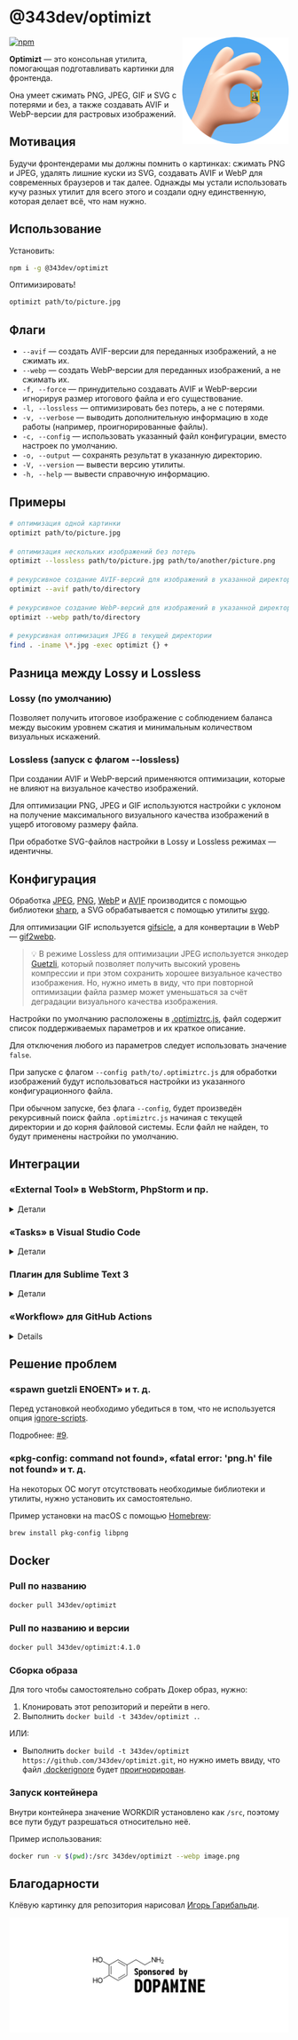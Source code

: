 # @343dev/optimizt

<img align="right" width="192" height="192"
     alt="Аватар Оптимизта: «OK» жест с картиной Моной Лизой между пальцами"
     src="./images/logo.png">

[![npm](https://img.shields.io/npm/v/@343dev/optimizt.svg)](https://www.npmjs.com/package/@343dev/optimizt)

**Optimizt** — это консольная утилита, помогающая подготавливать картинки для фронтенда.

Она умеет сжимать PNG, JPEG, GIF и SVG с потерями и без, а также создавать AVIF и WebP-версии для растровых изображений.

## Мотивация

Будучи фронтендерами мы должны помнить о картинках: сжимать PNG и JPEG, удалять лишние куски из SVG,
создавать AVIF и WebP для современных браузеров и так далее. Однажды мы устали использовать кучу разных утилит для всего
этого и создали одну единственную, которая делает всё, что нам нужно.

## Использование

Установить:

```sh
npm i -g @343dev/optimizt
```

Оптимизировать!

```sh
optimizt path/to/picture.jpg
```

## Флаги

- `--avif` — создать AVIF-версии для переданных изображений, а не сжимать их.
- `--webp` — создать WebP-версии для переданных изображений, а не сжимать их.
- `-f, --force` — принудительно создавать AVIF и WebP-версии игнорируя размер итогового файла и его существование.
- `-l, --lossless` — оптимизировать без потерь, а не с потерями.
- `-v, --verbose` — выводить дополнительную информацию в ходе работы (например, проигнорированные файлы).
- `-c, --config` — использовать указанный файл конфигурации, вместо настроек по умолчанию.
- `-o, --output` — сохранять результат в указанную директорию.
- `-V, --version` — вывести версию утилиты.
- `-h, --help` — вывести справочную информацию.

## Примеры

```bash
# оптимизация одной картинки
optimizt path/to/picture.jpg

# оптимизация нескольких изображений без потерь
optimizt --lossless path/to/picture.jpg path/to/another/picture.png

# рекурсивное создание AVIF-версий для изображений в указанной директории
optimizt --avif path/to/directory

# рекурсивное создание WebP-версий для изображений в указанной директории
optimizt --webp path/to/directory

# рекурсивная оптимизация JPEG в текущей директории
find . -iname \*.jpg -exec optimizt {} +
```

## Разница между Lossy и Lossless

### Lossy (по умолчанию)

Позволяет получить итоговое изображение с соблюдением баланса между высоким уровнем сжатия и минимальным количеством
визуальных искажений.

### Lossless (запуск с флагом --lossless)

При создании AVIF и WebP-версий применяются оптимизации, которые не влияют на визуальное качество изображений.

Для оптимизации PNG, JPEG и GIF используются настройки с уклоном на получение максимального визуального качества
изображений в ущерб итоговому размеру файла.

При обработке SVG-файлов настройки в Lossy и Lossless режимах — идентичны.

## Конфигурация

Обработка [JPEG](https://sharp.pixelplumbing.com/api-output#jpeg), [PNG](https://sharp.pixelplumbing.com/api-output#png),
[WebP](https://sharp.pixelplumbing.com/api-output#webp) и [AVIF](https://sharp.pixelplumbing.com/api-output#avif)
производится с помощью библиотеки [sharp](https://github.com/lovell/sharp), а SVG обрабатывается с помощью утилиты 
[svgo](https://github.com/svg/svgo).

Для оптимизации GIF используется [gifsicle](https://github.com/kohler/gifsicle), а для конвертации в WebP — 
[gif2webp](https://developers.google.com/speed/webp/docs/gif2webp).

> 💡 В режиме Lossless для оптимизации JPEG используется энкодер [Guetzli](https://github.com/google/guetzli), который
> позволяет получить высокий уровень компрессии и при этом сохранить хорошее визуальное качество изображения.
> Но, нужно иметь в виду, что при повторной оптимизации файла размер может уменьшаться за счёт деградации визуального
> качества изображения.

Настройки по умолчанию расположены в [.optimiztrc.js](./.optimiztrc.js), файл содержит список поддерживаемых 
параметров и их краткое описание. 

Для отключения любого из параметров следует использовать значение `false`.

При запуске с флагом `--config path/to/.optimiztrc.js` для обработки изображений будут использоваться настройки
из указанного конфигурационного файла.

При обычном запуске, без флага `--config`, будет произведён рекурсивный поиск файла `.optimiztrc.js` начиная
с текущей директории и до корня файловой системы. Если файл не найден, то будут применены настройки по умолчанию.

## Интеграции

### «External Tool» в WebStorm, PhpStorm и пр.

<details>

<summary>Детали</summary>

#### Добавьте «External Tool»

Откройте _Preferences → Tools → External Tools_ и добавьте новый инструмент со следующими настройками:

- Program: путь до исполняемого файла (обычно просто `optimizt`)
- Arguments: необходимые вам, но не забудьте использовать `$FilePath$` чтобы передать Оптимизту путь до выбранной директории или файла
- Working Directory: `$ContentRoot$`
- Synchronize files after execution: ✔️

Остальные настройки на ваше усмотрение. Например:

![](images/ws_external-tools.png)

Как видно на скриншоте выше, вы можете добавить несколько «внешних инструментов» с разными настройками.

#### Как использовать

Вызовите контекстное меню на файле или директории и запустите необходимое:

<img src="images/ws_menu.png" width="55%">

#### Горячие клавиши

Добавить горячие клавиши для конкретного инструмента можно в _Preferences → Keymap → External Tools_:

![](images/ws_keymap.png)

</details>

### «Tasks» в Visual Studio Code

<details>

<summary>Детали</summary>

#### Добавьте Task

С помощью _Command Palette_ выберите пункт `>Tasks: Open User Tasks`.

В открывшемся файле, в массив `tasks` добавьте нужные задачи, например:

```javascript
{
  // See https://go.microsoft.com/fwlink/?LinkId=733558
  // for the documentation about the tasks.json format
  "version": "2.0.0",
  "tasks": [
    {
      "label": "optimizt: Optimize Image",
      "type": "shell",
      "command": "optimizt",
      "args": [
        "--verbose",
        {
          "value": "${file}",
          "quoting": "strong"
        }
      ],
      "presentation": {
        "echo": false,
        "showReuseMessage": false,
        "clear": true
      }
    },
    {
      "label": "optimizt: Optimize Image (lossless)",
      "type": "shell",
      "command": "optimizt",
      "args": [
        "--lossless",
        "--verbose",
        {
          "value": "${file}",
          "quoting": "strong"
        }
      ],
      "presentation": {
        "echo": false,
        "showReuseMessage": false,
        "clear": true
      }
    },
    {
      "label": "optimizt: Create WebP",
      "type": "shell",
      "command": "optimizt",
      "args": [
        "--webp",
        "--verbose",
        {
          "value": "${file}",
          "quoting": "strong"
        }
      ],
      "presentation": {
        "echo": false,
        "showReuseMessage": false,
        "clear": true
      }
    },
    {
      "label": "optimizt: Create WebP (lossless)",
      "type": "shell",
      "command": "optimizt",
      "args": [
        "--webp",
        "--lossless",
        "--verbose",
        {
          "value": "${file}",
          "quoting": "strong"
        }
      ],
      "presentation": {
        "echo": false,
        "showReuseMessage": false,
        "clear": true
      }
    }
  ]
}
```

#### Как использовать

1. Откройте нужный файл для обработки с помощью Оптимизта, он должен быть в активной вкладке.
2. С помощью _Command Palette_ выберите пункт `>Tasks: Run Task`.
3. Выберите нужную задачу.

#### Горячие клавиши

Добавить горячую клавишу для задачи можно выбрав пункт `>Preferences: Open Keyboard Shortcuts (JSON)` в _Command Palette_.

Пример добавления горячей клавиши для запуска задачи «optimizt: Optimize Image (lossless)»:

```javascript
// Place your key bindings in this file to override the defaults
[
  {
    "key": "ctrl+l",
    "command": "workbench.action.tasks.runTask",
    "args": "optimizt: Optimize Image (lossless)"
  }
]
```

</details>

### Плагин для Sublime Text 3

<details>

<summary>Детали</summary>

Пути расположения пользовательских настроек:

- macOS: `~/Library/Application Support/Sublime Text 3/Packages/User`
- Linux: `~/.config/sublime-text-3/Packages/User`
- Windows: `%APPDATA%\Sublime Text 3\Packages\User`

#### Добавьте плагин

В директории настроек создайте файл `optimizt.py` со следующим содержимым:

```python
import os
import sublime
import sublime_plugin

optimizt = "~/.nodenv/shims/optimizt"

class OptimiztCommand(sublime_plugin.WindowCommand):
  def run(self, paths=[], options=""):
    if len(paths) < 1:
      return

    safe_paths = ["\"" + i + "\"" for i in paths]
    shell_cmd = optimizt + " " + options + " " + " ".join(safe_paths)
    cwd = os.path.dirname(paths[0])

    self.window.run_command("exec", {
      "shell_cmd": shell_cmd,
      "working_dir": cwd
    })
```

В переменной `optimizt` пропишите путь до исполняемого файла, который можно получить с помощью выполнения команды
`command -v optimizt` (в *nix) или `where optimizt` (в Windows).

#### Интегрируйте плагин в контекстное меню сайдбара

В директории настроек создайте файл `Side Bar.sublime-menu` со следующим содержимым:

```json
[
    {
        "caption": "Optimizt",
        "children": [
          {
              "caption": "Optimize Images",
              "command": "optimizt",
              "args": {
                "paths": [],
                "options": "--verbose"
              }
          },
          {
              "caption": "Optimize Images (lossless)",
              "command": "optimizt",
              "args": {
                "paths": [],
                "options": "--lossless --verbose"
              }
          },
          {
              "caption": "Create WebP",
              "command": "optimizt",
              "args": {
                "paths": [],
                "options": "--webp --verbose"
              }
          },
          {
              "caption": "Create WebP (lossless)",
              "command": "optimizt",
              "args": {
                "paths": [],
                "options": "--webp --lossless --verbose"
              }
          }
        ]
    }
]
```

#### Как использовать

Вызовите контекстное меню на файле или директории и запустите необходимое:

<img src="images/st_sidebar_menu.png" width="55%">

</details>

### «Workflow» для GitHub Actions

<details>

Создайте файл `optimizt.yml` в директории `.github/workflows` вашего репозитория.

Вставьте следующий код в файл `optimizt.yml`:

```yml
name: optimizt

on:
  # Срабатывает на событие "push" для ветки "main", но только при наличии
  # каких-либо изменений JPEG и PNG файлов в коммите.
  push:
    branches:
      - main
    paths:
      - "**.jpe?g"
      - "**.png"
  
  # Разрешаем ручной запуск данного воркфлоу из таба Actions
  workflow_dispatch:

jobs:
  convert:
    runs-on: ubuntu-latest

    steps:
      # Устанавливаем Node.js для того чтобы избежать ошибки EACCESS
      # во время дальнейшей установки пакетов
      - uses: actions/setup-node@v2
        with:
          node-version: 14

      - name: Install Optimizt
        run: npm install --global @343dev/optimizt

      - uses: actions/checkout@v2
        with:
          persist-credentials: false # используем персональный токен доступа, вместо GITHUB_TOKEN
          fetch-depth: 0 # загружаем все коммиты (по умолчанию грузится только последний)

      - name: Run Optimizt
        run: optimizt --verbose --force --avif --webp .

      - name: Commit changes
        run: |
          git add -A
          git config --local user.email "actions@github.com"
          git config --local user.name "github-actions[bot]"
          git diff --quiet && git diff --staged --quiet \
            || git commit -am "Create WebP & AVIF versions"

      - name: Push changes
        uses: ad-m/github-push-action@master
        with:
          github_token: ${{ secrets.GITHUB_TOKEN }}
          branch: ${{ github.ref }}
```

Данный воркфлоу отслеживает наличие JPEG и PNG файлов в новых коммитах, и при обнаружении таковых добавит AVIF и WebP
версии с помощью нового коммита.

Больше примеров можно найти в директории [workflows](./workflows).

</details>

## Решение проблем

### «spawn guetzli ENOENT» и т. д.

Перед установкой необходимо убедиться в том, что не используется опция
[ignore-scripts](https://docs.npmjs.com/cli/v6/using-npm/config#ignore-scripts).

Подробнее: [#9](https://github.com/funbox/optimizt/issues/9).

### «pkg-config: command not found», «fatal error: 'png.h' file not found» и т. д.

На некоторых ОС могут отсутствовать необходимые библиотеки и утилиты, нужно установить их самостоятельно.

Пример установки на macOS с помощью [Homebrew](https://brew.sh/index_ru):

```bash
brew install pkg-config libpng
```

## Docker

### Pull по названию

```bash
docker pull 343dev/optimizt
```

### Pull по названию и версии

```bash
docker pull 343dev/optimizt:4.1.0
```

### Сборка образа

Для того чтобы самостоятельно собрать Докер образ, нужно:

1. Клонировать этот репозиторий и перейти в него.
2. Выполнить `docker build -t 343dev/optimizt .`.

ИЛИ:

- Выполнить `docker build -t 343dev/optimizt https://github.com/343dev/optimizt.git`, но нужно иметь ввиду, что файл
  [.dockerignore](.dockerignore) будет [проигнорирован](https://github.com/docker/cli/issues/2827).

### Запуск контейнера

Внутри контейнера значение WORKDIR установлено как `/src`, поэтому все пути будут разрешаться относительно неё.

Пример использования:

```bash
docker run -v $(pwd):/src 343dev/optimizt --webp image.png
```

## Благодарности

Клёвую картинку для репозитория нарисовал [Игорь Гарибальди](http://pandabanda.com/).

![Sponsored by DOPAMINE](images/sponsored_by_dopamine.svg)
